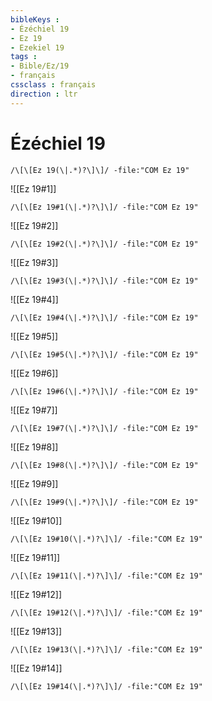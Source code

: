 ```yaml
---
bibleKeys : 
- Ézéchiel 19
- Ez 19
- Ezekiel 19
tags : 
- Bible/Ez/19
- français
cssclass : français
direction : ltr
---
```


# Ézéchiel 19

```query
/\[\[Ez 19(\|.*)?\]\]/ -file:"COM Ez 19"
```



![[Ez 19#1]]

```query
/\[\[Ez 19#1(\|.*)?\]\]/ -file:"COM Ez 19"
```

![[Ez 19#2]]

```query
/\[\[Ez 19#2(\|.*)?\]\]/ -file:"COM Ez 19"
```

![[Ez 19#3]]

```query
/\[\[Ez 19#3(\|.*)?\]\]/ -file:"COM Ez 19"
```

![[Ez 19#4]]

```query
/\[\[Ez 19#4(\|.*)?\]\]/ -file:"COM Ez 19"
```

![[Ez 19#5]]

```query
/\[\[Ez 19#5(\|.*)?\]\]/ -file:"COM Ez 19"
```

![[Ez 19#6]]

```query
/\[\[Ez 19#6(\|.*)?\]\]/ -file:"COM Ez 19"
```

![[Ez 19#7]]

```query
/\[\[Ez 19#7(\|.*)?\]\]/ -file:"COM Ez 19"
```

![[Ez 19#8]]

```query
/\[\[Ez 19#8(\|.*)?\]\]/ -file:"COM Ez 19"
```

![[Ez 19#9]]

```query
/\[\[Ez 19#9(\|.*)?\]\]/ -file:"COM Ez 19"
```

![[Ez 19#10]]

```query
/\[\[Ez 19#10(\|.*)?\]\]/ -file:"COM Ez 19"
```

![[Ez 19#11]]

```query
/\[\[Ez 19#11(\|.*)?\]\]/ -file:"COM Ez 19"
```

![[Ez 19#12]]

```query
/\[\[Ez 19#12(\|.*)?\]\]/ -file:"COM Ez 19"
```

![[Ez 19#13]]

```query
/\[\[Ez 19#13(\|.*)?\]\]/ -file:"COM Ez 19"
```

![[Ez 19#14]]

```query
/\[\[Ez 19#14(\|.*)?\]\]/ -file:"COM Ez 19"
```

